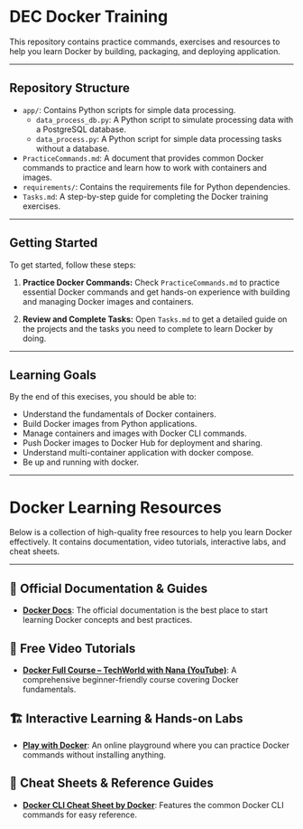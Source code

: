 
# DEC Docker Training

This repository contains practice commands, exercises and resources to help you learn Docker by building, packaging, and deploying application.

---

## Repository Structure

- `app/`: Contains Python scripts for simple data processing.
  - `data_process_db.py`: A Python script to simulate processing data with a PostgreSQL database.
  - `data_process.py`: A Python script for simple data processing tasks without a database.
- `PracticeCommands.md`: A document that provides common Docker commands to practice and learn how to work with containers and images.
- `requirements/`: Contains the requirements file for Python dependencies.
- `Tasks.md`: A step-by-step guide for completing the Docker training exercises.

---

## Getting Started

To get started, follow these steps:

1. **Practice Docker Commands:**
   Check `PracticeCommands.md` to practice essential Docker commands and get hands-on experience with building and managing Docker images and containers.

2. **Review and Complete Tasks:**
   Open `Tasks.md` to get a detailed guide on the projects and the tasks you need to complete to learn Docker by doing.

---

## Learning Goals

By the end of this execises, you should be able to:

- Understand the fundamentals of Docker containers.
- Build Docker images from Python applications.
- Manage containers and images with Docker CLI commands.
- Push Docker images to Docker Hub for deployment and sharing.
- Understand multi-container application with docker compose.
- Be up and running with docker.

---

# Docker Learning Resources

Below is a collection of high-quality free resources to help you learn Docker effectively. It contains documentation, video tutorials, interactive labs, and cheat sheets.

---

## 📖 Official Documentation & Guides

- **[Docker Docs](https://docs.docker.com/get-started/)**: The official documentation is the best place to start learning Docker concepts and best practices.

## 🎥 Free Video Tutorials

- **[Docker Full Course – TechWorld with Nana (YouTube)](https://www.youtube.com/watch?v=YFl2mCHdv24)**: A comprehensive beginner-friendly course covering Docker fundamentals.

## 🏗 Interactive Learning & Hands-on Labs

- **[Play with Docker](https://labs.play-with-docker.com/)**: An online playground where you can practice Docker commands without installing anything.

## 📑 Cheat Sheets & Reference Guides

- **[Docker CLI Cheat Sheet by Docker](https://docs.docker.com/get-started/docker_cheatsheet.pdf)**: Features the common Docker CLI commands for easy reference.

